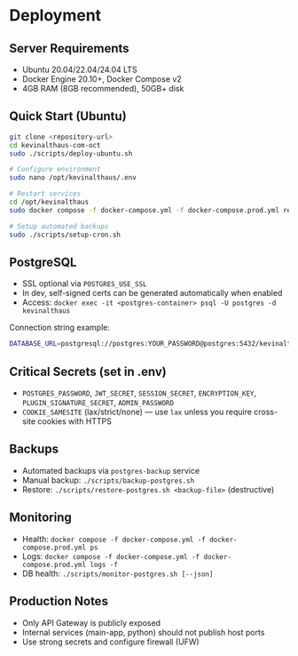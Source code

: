 # Deployment

## Server Requirements

- Ubuntu 20.04/22.04/24.04 LTS
- Docker Engine 20.10+, Docker Compose v2
- 4GB RAM (8GB recommended), 50GB+ disk

## Quick Start (Ubuntu)

```bash
git clone <repository-url>
cd kevinalthaus-com-oct
sudo ./scripts/deploy-ubuntu.sh

# Configure environment
sudo nano /opt/kevinalthaus/.env

# Restart services
cd /opt/kevinalthaus
sudo docker compose -f docker-compose.yml -f docker-compose.prod.yml restart

# Setup automated backups
sudo ./scripts/setup-cron.sh
```

## PostgreSQL

- SSL optional via `POSTGRES_USE_SSL`
- In dev, self-signed certs can be generated automatically when enabled
- Access: `docker exec -it <postgres-container> psql -U postgres -d kevinalthaus`

Connection string example:
```bash
DATABASE_URL=postgresql://postgres:YOUR_PASSWORD@postgres:5432/kevinalthaus
```

## Critical Secrets (set in .env)

- `POSTGRES_PASSWORD`, `JWT_SECRET`, `SESSION_SECRET`, `ENCRYPTION_KEY`, `PLUGIN_SIGNATURE_SECRET`, `ADMIN_PASSWORD`
- `COOKIE_SAMESITE` (lax/strict/none) — use `lax` unless you require cross-site cookies with HTTPS

## Backups

- Automated backups via `postgres-backup` service
- Manual backup: `./scripts/backup-postgres.sh`
- Restore: `./scripts/restore-postgres.sh <backup-file>` (destructive)

## Monitoring

- Health: `docker compose -f docker-compose.yml -f docker-compose.prod.yml ps`
- Logs: `docker compose -f docker-compose.yml -f docker-compose.prod.yml logs -f`
- DB health: `./scripts/monitor-postgres.sh [--json]`

## Production Notes

- Only API Gateway is publicly exposed
- Internal services (main-app, python) should not publish host ports
- Use strong secrets and configure firewall (UFW)

